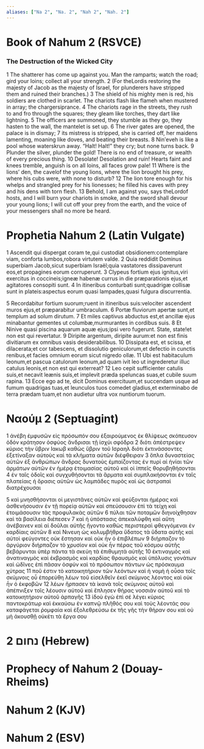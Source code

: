 ```yaml
---
aliases: ["Na 2", "Na. 2", "Nah 2", "Nah. 2"]
---
```



# Book of Nahum 2 (RSVCE)

### The Destruction of the Wicked City
1 The shatterer has come up against you. Man the ramparts; watch the road; gird your loins; collect all your strength.
2 (For theLordis restoring the majesty of Jacob as the majesty of Israel, for plunderers have stripped them and ruined their branches.)
3 The shield of his mighty men is red, his soldiers are clothed in scarlet. The chariots flash like flameh when mustered in array; the chargersiprance.
4 The chariots rage in the streets, they rush to and fro through the squares; they gleam like torches, they dart like lightning.
5 The officers are summoned, they stumble as they go, they hasten to the wall, the mantelet is set up.
6 The river gates are opened, the palace is in dismay;
7 its mistress is stripped, she is carried off, her maidens lamenting, moaning like doves, and beating their breasts.
8 Ninʹeveh is like a pool whose waterskrun away. “Halt! Halt!” they cry; but none turns back.
9 Plunder the silver, plunder the gold! There is no end of treasure, or wealth of every precious thing.
10 Desolate! Desolation and ruin! Hearts faint and knees tremble, anguish is on all loins, all faces grow pale!
11 Where is the lions’ den, the cavelof the young lions, where the lion brought his prey, where his cubs were, with none to disturb?
12 The lion tore enough for his whelps and strangled prey for his lionesses; he filled his caves with prey and his dens with torn flesh.
13 Behold, I am against you, says theLordof hosts, and I will burn your chariots in smoke, and the sword shall devour your young lions; I will cut off your prey from the earth, and the voice of your messengers shall no more be heard.


# Prophetia Nahum 2 (Latin Vulgate)

1 Ascendit qui dispergat coram te,qui custodiat obsidionem:contemplare viam, conforta lumbos,robora virtutem valde.
2 Quia reddidit Dominus superbiam Jacob,sicut superbiam Israël;quia vastatores dissipaverunt eos,et propagines eorum corruperunt.
3 Clypeus fortium ejus ignitus,viri exercitus in coccineis;igneæ habenæ currus in die præparationis ejus,et agitatores consopiti sunt.
4 In itineribus conturbati sunt;quadrigæ collisæ sunt in plateis:aspectus eorum quasi lampades,quasi fulgura discurrentia.

5 Recordabitur fortium suorum;ruent in itineribus suis:velociter ascendent muros ejus,et præparabitur umbraculum.
6 Portæ fluviorum apertæ sunt,et templum ad solum dirutum.
7 Et miles captivus abductus est,et ancillæ ejus minabantur gementes ut columbæ,murmurantes in cordibus suis.
8 Et Ninive quasi piscina aquarum aquæ ejus;ipsi vero fugerunt. State, state!et non est qui revertatur.
9 Diripite argentum, diripite aurum:et non est finis divitiarum ex omnibus vasis desiderabilibus.
10 Dissipata est, et scissa, et dilacerata;et cor tabescens, et dissolutio geniculorum,et defectio in cunctis renibus,et facies omnium eorum sicut nigredo ollæ.
11 Ubi est habitaculum leonum,et pascua catulorum leonum,ad quam ivit leo ut ingrederetur illuc catulus leonis,et non est qui exterreat?
12 Leo cepit sufficienter catulis suis,et necavit leænis suis,et implevit præda speluncas suas,et cubile suum rapina.
13 Ecce ego ad te, dicit Dominus exercituum,et succendam usque ad fumum quadrigas tuas,et leunculos tuos comedet gladius,et exterminabo de terra prædam tuam,et non audietur ultra vox nuntiorum tuorum.


# Ναούμ 2 (Septuagint)

1 ἀνέβη ἐμφυσῶν εἰς πρόσωπόν σου ἐξαιρούμενος ἐκ θλίψεως σκόπευσον ὁδόν κράτησον ὀσφύος ἄνδρισαι τῇ ἰσχύι σφόδρα
2 διότι ἀπέστρεψεν κύριος τὴν ὕβριν Ιακωβ καθὼς ὕβριν τοῦ Ισραηλ διότι ἐκτινάσσοντες ἐξετίναξαν αὐτοὺς καὶ τὰ κλήματα αὐτῶν διέφθειραν
3 ὅπλα δυναστείας αὐτῶν ἐξ ἀνθρώπων ἄνδρας δυνατοὺς ἐμπαίζοντας ἐν πυρί αἱ ἡνίαι τῶν ἁρμάτων αὐτῶν ἐν ἡμέρᾳ ἑτοιμασίας αὐτοῦ καὶ οἱ ἱππεῖς θορυβηθήσονται
4 ἐν ταῖς ὁδοῖς καὶ συγχυθήσονται τὰ ἅρματα καὶ συμπλακήσονται ἐν ταῖς πλατείαις ἡ ὅρασις αὐτῶν ὡς λαμπάδες πυρὸς καὶ ὡς ἀστραπαὶ διατρέχουσαι

5 καὶ μνησθήσονται οἱ μεγιστᾶνες αὐτῶν καὶ φεύξονται ἡμέρας καὶ ἀσθενήσουσιν ἐν τῇ πορείᾳ αὐτῶν καὶ σπεύσουσιν ἐπὶ τὰ τείχη καὶ ἑτοιμάσουσιν τὰς προφυλακὰς αὐτῶν
6 πύλαι τῶν ποταμῶν διηνοίχθησαν καὶ τὰ βασίλεια διέπεσεν
7 καὶ ἡ ὑπόστασις ἀπεκαλύφθη καὶ αὕτη ἀνέβαινεν καὶ αἱ δοῦλαι αὐτῆς ἤγοντο καθὼς περιστεραὶ φθεγγόμεναι ἐν καρδίαις αὐτῶν
8 καὶ Νινευη ὡς κολυμβήθρα ὕδατος τὰ ὕδατα αὐτῆς καὶ αὐτοὶ φεύγοντες οὐκ ἔστησαν καὶ οὐκ ἦν ὁ ἐπιβλέπων
9 διήρπαζον τὸ ἀργύριον διήρπαζον τὸ χρυσίον καὶ οὐκ ἦν πέρας τοῦ κόσμου αὐτῆς βεβάρυνται ὑπὲρ πάντα τὰ σκεύη τὰ ἐπιθυμητὰ αὐτῆς
10 ἐκτιναγμὸς καὶ ἀνατιναγμὸς καὶ ἐκβρασμὸς καὶ καρδίας θραυσμὸς καὶ ὑπόλυσις γονάτων καὶ ὠδῖνες ἐπὶ πᾶσαν ὀσφύν καὶ τὸ πρόσωπον πάντων ὡς πρόσκαυμα χύτρας
11 ποῦ ἐστιν τὸ κατοικητήριον τῶν λεόντων καὶ ἡ νομὴ ἡ οὖσα τοῖς σκύμνοις οὗ ἐπορεύθη λέων τοῦ εἰσελθεῖν ἐκεῖ σκύμνος λέοντος καὶ οὐκ ἦν ὁ ἐκφοβῶν
12 λέων ἥρπασεν τὰ ἱκανὰ τοῖς σκύμνοις αὐτοῦ καὶ ἀπέπνιξεν τοῖς λέουσιν αὐτοῦ καὶ ἔπλησεν θήρας νοσσιὰν αὐτοῦ καὶ τὸ κατοικητήριον αὐτοῦ ἁρπαγῆς
13 ἰδοὺ ἐγὼ ἐπὶ σέ λέγει κύριος παντοκράτωρ καὶ ἐκκαύσω ἐν καπνῷ πλῆθός σου καὶ τοὺς λέοντάς σου καταφάγεται ῥομφαία καὶ ἐξολεθρεύσω ἐκ τῆς γῆς τὴν θήραν σου καὶ οὐ μὴ ἀκουσθῇ οὐκέτι τὰ ἔργα σου


# 2 נחום (Hebrew)


# Prophecy of Nahum 2 (Douay-Rheims)


# Nahum 2 (KJV)


# Nahum 2 (ESV)

